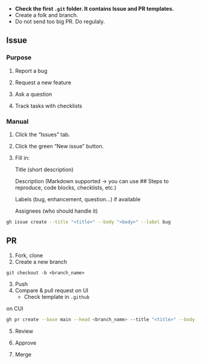 * **Check the first `.git` folder. It contains Issue and PR templates.**
* Create a folk and branch.
* Do not send too big PR. Do regulaly.

## Issue


### Purpose

1. Report a bug 

2. Request a new feature 

3. Ask a question 

4. Track tasks with checklists

### Manual

1. Click the “Issues” tab.

2. Click the green “New issue” button.

3. Fill in:

    Title (short description)

    Description (Markdown supported → you can use ## Steps to reproduce, code blocks, checklists, etc.)

    Labels (bug, enhancement, question…) if available

    Assignees (who should handle it)

```bash
gh issue create --title "<title>" --body "<body>" --label bug
```


## PR
1. Fork, clone
2. Create a new branch
```
git checkout -b <branch_name>
```
3. Push 
4. Compare & pull request on UI
    * Check template in `.github`

on CUI
```bash
gh pr create --base main --head <branch_name> --title "<title>" --body "<Explanation>"
```

5. Review

6. Approve

7. Merge
